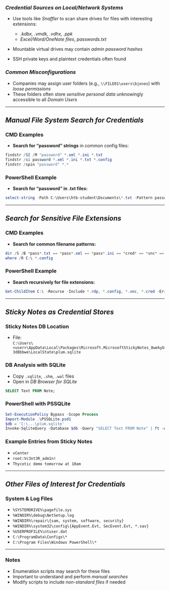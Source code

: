 
### _Credential Sources on Local/Network Systems_

- Use tools like _Snaffler_ to scan share drives for files with interesting extensions:
    - _.kdbx, .vmdk, .vdhx, .ppk_
    - _Excel/Word/OneNote files_, _passwords.txt_

- Mountable virtual drives may contain _admin password hashes_
- SSH private keys and plaintext credentials often found

### _Common Misconfigurations_

- Companies may assign user folders (e.g., `\\FILE01\users\bjones`) with _loose permissions_
- These folders often store _sensitive personal data_ unknowingly accessible to all _Domain Users_


---
## _Manual File System Search for Credentials_

### CMD Examples

- **Search for “password” strings** in common config files:
```powershell
findstr /SI /M "password" *.xml *.ini *.txt
findstr /si password *.xml *.ini *.txt *.config
findstr /spin "password" *.*
```

### PowerShell Example

- **Search for “password” in .txt files:**
```powershell
select-string -Path C:\Users\htb-student\Documents\*.txt -Pattern password
```

---

## _Search for Sensitive File Extensions_

### CMD Examples

- **Search for common filename patterns:**
```powershell
dir /S /B *pass*.txt == *pass*.xml == *pass*.ini == *cred* == *vnc* == *.config*
where /R C:\ *.config
```

### PowerShell Example

- **Search recursively for file extensions:**
```powershell
Get-ChildItem C:\ -Recurse -Include *.rdp, *.config, *.vnc, *.cred -ErrorAction Ignore
```

---
## _Sticky Notes as Credential Stores_

### Sticky Notes DB Location

- File:  
    `C:\Users\<user>\AppData\Local\Packages\Microsoft.MicrosoftStickyNotes_8wekyb3d8bbwe\LocalState\plum.sqlite`

### DB Analysis with SQLite

- Copy `.sqlite`, `.shm`, `.wal` files
- Open in _DB Browser for SQLite_
```sql
SELECT Text FROM Note;
```

### PowerShell with PSSQLite
```powershell
Set-ExecutionPolicy Bypass -Scope Process
Import-Module .\PSSQLite.psd1
$db = 'C:\...\plum.sqlite'
Invoke-SqliteQuery -Database $db -Query "SELECT Text FROM Note" | ft -wrap
```

### Example Entries from Sticky Notes

- `vCenter`
- `root:Vc3nt3R_adm1n!`
- `Thycotic demo tomorrow at 10am`

---

## _Other Files of Interest for Credentials_

### System & Log Files

- `%SYSTEMDRIVE%\pagefile.sys`
- `%WINDIR%\debug\NetSetup.log`
- `%WINDIR%\repair\{sam, system, software, security}`
- `%WINDIR%\system32\config\{AppEvent.Evt, SecEvent.Evt, *.sav}`
- `%USERPROFILE%\ntuser.dat`
- `C:\ProgramData\Configs\*`
- `C:\Program Files\Windows PowerShell\*`

---
### Notes

- Enumeration scripts may search for these files
- Important to understand and perform _manual searches_
- Modify scripts to include _non-standard files_ if needed